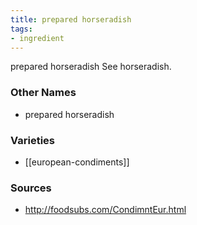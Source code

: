 ```yaml
---
title: prepared horseradish
tags:
- ingredient
---
```

prepared horseradish See horseradish.

### Other Names

* prepared horseradish

### Varieties

* [[european-condiments]]

### Sources
* http://foodsubs.com/CondimntEur.html
